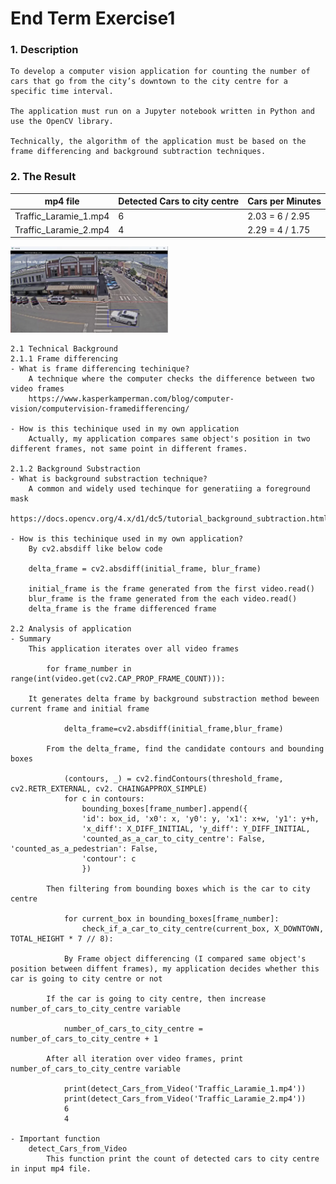 # End Term Exercise1

### 1. Description
    To develop a computer vision application for counting the number of cars that go from the city’s downtown to the city centre for a specific time interval.

    The application must run on a Jupyter notebook written in Python and use the OpenCV library.

    Technically, the algorithm of the application must be based on the frame differencing and background subtraction techniques.  

### 2. The Result
|mp4 file|Detected Cars to city centre|Cars per Minutes|
|---|---|---|
|Traffic_Laramie_1.mp4|6|2.03 = 6 / 2.95|
|Traffic_Laramie_2.mp4|4|2.29 = 4 / 1.75|

[<img src="./images/FinalTerm_Exercise1_Screenshot.png" width="50%">](https://1drv.ms/v/s!AsExfQG4uXz8g_BU5sTEjYN78ACijg?e=TMAIdz "Automated Traffic Monitoring System")

    2.1 Technical Background
    2.1.1 Frame differencing 
    - What is frame differencing techinique? 
        A technique where the computer checks the difference between two video frames 
        https://www.kasperkamperman.com/blog/computer-vision/computervision-framedifferencing/ 

    - How is this techinique used in my own application 
        Actually, my application compares same object's position in two different frames, not same point in different frames. 

    2.1.2 Background Substraction 
    - What is background substraction technique? 
        A common and widely used techinque for generatiing a foreground mask 
        https://docs.opencv.org/4.x/d1/dc5/tutorial_background_subtraction.html 

    - How is this techinique used in my own application? 
        By cv2.absdiff like below code  
        
        delta_frame = cv2.absdiff(initial_frame, blur_frame) 
        
        initial_frame is the frame generated from the first video.read() 
        blur_frame is the frame generated from the each video.read() 
        delta_frame is the frame differenced frame 

    2.2 Analysis of application 
    - Summary 
        This application iterates over all video frames 

            for frame_number in range(int(video.get(cv2.CAP_PROP_FRAME_COUNT))):

        It generates delta frame by background substraction method beween current frame and initial frame 

                delta_frame=cv2.absdiff(initial_frame,blur_frame) 

            From the delta_frame, find the candidate contours and bounding boxes 

                (contours, _) = cv2.findContours(threshold_frame, cv2.RETR_EXTERNAL, cv2. CHAINGAPPROX_SIMPLE)
                for c in contours:
                    bounding_boxes[frame_number].append({ 
                    'id': box_id, 'x0': x, 'y0': y, 'x1': x+w, 'y1': y+h,  
                    'x_diff': X_DIFF_INITIAL, 'y_diff': Y_DIFF_INITIAL,                             
                    'counted_as_a_car_to_city_centre': False, 'counted_as_a_pedestrian': False, 
                    'contour': c 
                    })  

            Then filtering from bounding boxes which is the car to city centre 

                for current_box in bounding_boxes[frame_number]:
                    check_if_a_car_to_city_centre(current_box, X_DOWNTOWN, TOTAL_HEIGHT * 7 // 8):  

                By Frame object differencing (I compared same object's position between diffent frames), my application decides whether this car is going to city centre or not 

            If the car is going to city centre, then increase number_of_cars_to_city_centre variable 

                number_of_cars_to_city_centre = number_of_cars_to_city_centre + 1 

            After all iteration over video frames, print number_of_cars_to_city_centre variable  

                print(detect_Cars_from_Video('Traffic_Laramie_1.mp4')) 
                print(detect_Cars_from_Video('Traffic_Laramie_2.mp4')) 
                6 
                4 

    - Important function 
        detect_Cars_from_Video
            This function print the count of detected cars to city centre in input mp4 file.  
